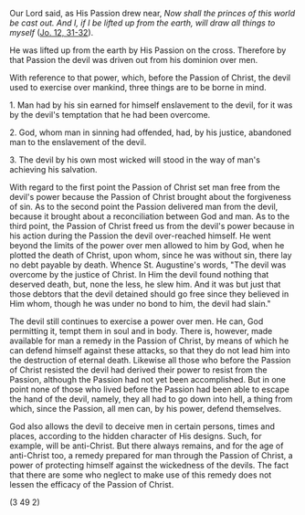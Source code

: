 
Our Lord said, as His Passion drew near, _Now shall the princes of this world be cast out. And I, if I be lifted up from the earth, will draw all things to myself_ ([Jo. 12, 31-32](https://vulgata.online/bible/Jo.12?ed=DR2&vfn=DR2.Jo.12.31-32:vs)).

He was lifted up from the earth by His Passion on the cross. Therefore by that Passion the devil was driven out from his dominion over men.

With reference to that power, which, before the Passion of Christ, the devil used to exercise over mankind, three things are to be borne in mind.

1\. Man had by his sin earned for himself enslavement to the devil, for it was by the devil's temptation that he had been overcome.

2\. God, whom man in sinning had offended, had, by his justice, abandoned man to the enslavement of the devil.

3\. The devil by his own most wicked will stood in the way of man's achieving his salvation.

With regard to the first point the Passion of Christ set man free from the devil's power because the Passion of Christ brought about the forgiveness of sin. As to the second point the Passion delivered man from the devil, because it brought about a reconciliation between God and man. As to the third point, the Passion of Christ freed us from the devil's power because in his action during the Passion the devil over-reached himself. He went beyond the limits of the power over men allowed to him by God, when he plotted the death of Christ, upon whom, since he was without sin, there lay no debt payable by death. Whence St. Augustine's words, "The devil was overcome by the justice of Christ. In Him the devil found nothing that deserved death, but, none the less, he slew him. And it was but just that those debtors that the devil detained should go free since they believed in Him whom, though he was under no bond to him, the devil had slain."

The devil still continues to exercise a power over men. He can, God permitting it, tempt them in soul and in body. There is, however, made available for man a remedy in the Passion of Christ, by means of which he can defend himself against these attacks, so that they do not lead him into the destruction of eternal death. Likewise all those who before the Passion of Christ resisted the devil had derived their power to resist from the Passion, although the Passion had not yet been accomplished. But in one point none of those who lived before the Passion had been able to escape the hand of the devil, namely, they all had to go down into hell, a thing from which, since the Passion, all men can, by his power, defend themselves.

God also allows the devil to deceive men in certain persons, times and places, according to the hidden character of His designs. Such, for example, will be anti-Christ. But there always remains, and for the age of anti-Christ too, a remedy prepared for man through the Passion of Christ, a power of protecting himself against the wickedness of the devils. The fact that there are some who neglect to make use of this remedy does not lessen the efficacy of the Passion of Christ.

(3 49 2)


